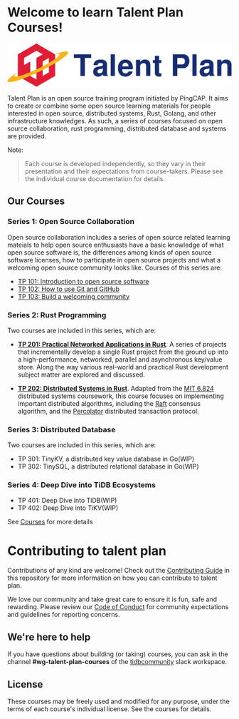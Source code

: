 # Welcome to learn Talent Plan Courses!

![Talent Plan Logo](media/talent-plan-logo.png)

Talent Plan is an open source training program initiated by PingCAP. It aims to create or combine some open source learning materials for people interested in open source, distributed systems, Rust, Golang, and other infrastructure knowledges. As such, a series of courses focused on open source collaboration, rust programming, distributed database and systems are provided.

Note:

> Each course is developed independently, so they vary in their presentation and their expectations from course-takers. Please see the individual course documentation for details.

## Our Courses

### Series 1: Open Source Collaboration

Open source collaboration includes a series of open source related learning mateials to help open source enthusiasts have a basic knowledge of what open source software is, the differences among kinds of open source software licenses, how to participate in open source projects and what a welcoming open source community looks like. Courses of this series are:

- [TP 101: Introduction to open source software](courses/tp101-intro-to-oss.md)
- [TP 102: How to use Git and GitHub](courses/tp102-how-to-use-git-github.md)
- [TP 103: Build a welcoming community](courses/tp103-open-source-community.md)

### Series 2: Rust Programming

Two courses are included in this series, which are:

- **[TP 201: Practical Networked Applications in Rust](courses/tp201-rust/README.md)**. A series of projects that incrementally develop a single Rust project from the ground up into a high-performance, networked, parallel and asynchronous key/value store. Along the way various real-world and practical Rust development subject matter are explored and discussed.

- **[TP 202: Distributed Systems in Rust](courses/tp202-dss/README.md)**. Adapted from the [MIT 6.824](http://nil.csail.mit.edu/6.824/2017/index.html) distributed systems coursework, this course focuses on implementing important distributed algorithms, including the [Raft](https://raft.github.io/) consensus algorithm, and the [Percolator](https://storage.googleapis.com/pub-tools-public-publication-data/pdf/36726.pdf) distributed transaction protocol.

### Series 3: Distributed Database 

Two courses are included in this series, which are:

- TP 301: TinyKV, a distributed key value database in Go(WIP) 
- TP 302: TinySQL, a distributed relational database in Go(WIP)

### Series 4: Deep Dive into TiDB Ecosystems 

- TP 401: Deep Dive into TiDB(WIP)
- TP 402: Deep Dive into TiKV(WIP)

See [Courses](courses/README.md) for more details

# Contributing to talent plan

Contributions of any kind are welcome! Check out the [Contributing Guide](CONTRIBUTING.md) in this repository for more information on how you can contribute to talent plan. 

We love our community and take great care to ensure it is fun, safe and rewarding. Please review our [Code of Conduct](/CODE_OF_CONDUCT.md) for community expectations and guidelines for reporting concerns.


## We're here to help

If you have questions about building (or taking) courses, you can ask in the channel **#wg-talent-plan-courses** of the [tidbcommunity](https://pingcap.com/tidbslack/) slack workspace.

## License

These courses may be freely used and modified for any purpose, under the terms of each course's individual license. See the courses for details.
